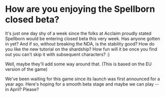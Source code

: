 # How are you enjoying the Spellborn closed beta?

It's just one day shy of a week since the folks at Acclaim proudly stated Spellborn would be entering closed beta this very week. Has anyone gotten in yet? And if so, without breaking the NDA, is the stability good? How do you like the new tutorial on the shardship? How fun will it be once you find out you can't skip it with subsequent characters? :)

Well, maybe they'll add some way around that. (This is based on the EU version of the game)

We've been waiting for this game since its launch was first announced for a year ago. Here's hoping for a smooth beta stage and maybe we can play -- in April? Please?

